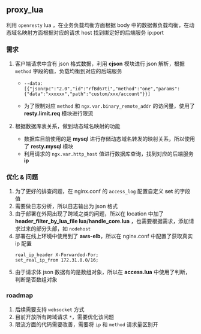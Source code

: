 ## proxy_lua
利用 `openresty` lua ，在业务负载均衡方面根据 body 中的数据做负载均衡，在动态域名映射方面根据对应的请求 host 找到绑定好的后端服务 ip:port

### 需求
1. 客户端请求中含有 json 格式数据，利用 **cjson** 模块进行 json 解析，根据 `method` 字段的值，负载均衡到对应的后端服务
     - `--data:` `[{"jsonrpc":"2.0","id":"rfBd67ti","method":"one","params":{"data":"xxxxxx","path":"custom/xxx/account"}}]`

     - 为了限制对应 `method` 和 `ngx.var.binary_remote_addr` 的访问量，使用了 **resty.limit.req** 模块进行限流
     
2. 根据数据库表关系，做到动态域名映射的功能
     - 数据库目前使用的是 **mysql** 进行存储动态域名转发的映射关系，所以使用了 **resty.mysql** 模块
     - 利用请求的 `ngx.var.http_host` 值进行数据库查询，找到对应的后端服务 **ip**


### 优化 & 问题
1. 为了更好的排查问题，在 nginx.conf 的 `access_log` 配置自定义 **set** 的字段值
2. 需要做日志分析，所以日志输出为 json 格式
3. 由于部署在外网出现了跨域之类的问题，所以在 location 中加了 **header_filter_by_lua_file lua/handle_core.lua** ，也需要根据需求，添加请求过来的部分头部，如 `nodehost`
4. 部署在线上环境中使用到了 **aws-elb**，所以在 nginx.conf 中配置了获取真实 ip 配置
   ```
   real_ip_header X-Forwarded-For;
   set_real_ip_from 172.31.0.0/16;
   ```
5. 由于请求体 json 数据有的是数组对象，所以在 **access.lua** 中使用了判断，判断是否数组对象


### roadmap
1. 后续需要支持 `websocket` 方式
2. 目前开放所有跨域请求 `*`，需要优化该问题
3. 限流方面的代码需要改善，需要将 `ip` 和 `method` 请求量区别开